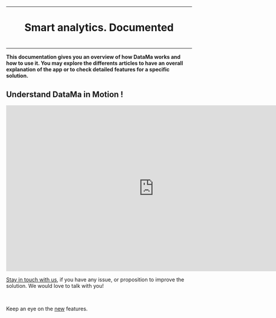 --------
<center> <h1> Smart analytics. Documented  <h1> </center>

--------

**This documentation gives you an overview of how DataMa works and how to use it. You may explore the differents articles to have an overall explanation of the app or to check detailed features for a specific solution.**

## Understand DataMa in Motion !


<iframe width="800" height="450" src="https://www.youtube.com/embed/JTZAJJUR9xc" frameborder="0" allow="accelerometer; autoplay; encrypted-media; gyroscope; picture-in-picture" allowfullscreen></iframe>

[Stay in touch with us](https://datama.fr/lets-talk/), if you have any issue, or proposition to improve the solution. We would love to talk with you!

<br>

Keep an eye on the [new](news.md) features.
